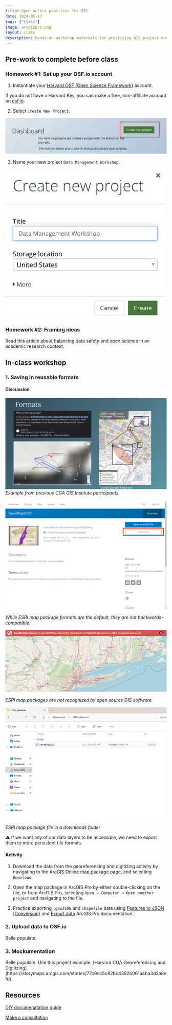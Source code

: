 ```yaml
---
title: Open access practices for GIS
date: 2024-05-17
tags: ["class"]
image: arcgispro.png
layout: class
description: Hands-on workshop materials for practicing GIS project management consistent with open access publishing
---
```


## Pre-work to complete before class

### Homework #1: Set up your OSF.io account
1. Instantiate your [Harvard OSF (Open Science Framework)](https://library.harvard.edu/services-tools/open-science-framework) account.

<div class="alert-info">
  If you do not have a Harvard Key, you can make a free, non-affiliate account on <a href="https://osf.io/">osf.io</a>.
</div>

2. Select `Create New Project`.

![Create a new project in OSF](../../../media/osf-new-proj.png)

3. Name your new project `Data Management Workshop`.

<img src="../../../media/osf-proj-name.png" alt="Name a new project in OSF" style="max-width:500px;">


### Homework #2: Framing ideas

Read this [article about balancing data safety and open science](https://mapping.share.library.harvard.edu/posts/potterbusch/) in an academic research context.


## In-class workshop

### 1. Saving in reusable formats

#### Discussion

![Keziah's project](../../../media/map-package.png)
_Example from previous CGA GIS Institute participants._


<div class="alert-success">
<img src='../../../media/ppkg.png' alt="Tutorial materials in ArcGIS Online">
<p><em>While ESRI map package formats are the default, they are not backwards-compatible.</em></p>
<img src='../../../media/noppkg.png' alt="Map package fails in QGIS">
<p><em>ESRI map packages are not recognized by open source GIS software.</em></p>
</div>

<div class="alert-success">
<img src='../../../media/file-expl-arc.png' alt="Tutorial materials in file exporer">
<p><em>ESRI map package file in a downloads folder</em></p>
</div>

<div class="alert-danger">
<p>⚠️ If we want any of our data layers to be accessible, we need to export them to more persistent file formats. </p>
</div>




#### Activity 

1. Download the data from the georeferencing and digitizing activity by navigating to the [ArcGIS Online map package page](https://www.arcgis.com/home/item.html?id=afdbbd419b2c4729ad37c9b5d95f4990), and selecting `Download`.

2. Open the map package in ArcGIS Pro by either double-clicking on the file, or from ArcGIS Pro, selecting `Open → Computer → Open another project` and navigating to the file.


1. Practice exporting `.geoJSON` and `shapefile` data using [Features to JSON (Conversion)](https://pro.arcgis.com/en/pro-app/latest/tool-reference/conversion/features-to-json.htm) and [Export data](https://pro.arcgis.com/en/pro-app/latest/help/data/geodatabases/overview/export-data.htm#:~:text=To%20export%20a%20shapefile%2C%20you,click%20the%20shapefile%2C%20select%20Export.) ArcGIS Pro documentation.


### 2. Upload data to OSF.io

<div class="alert-danger">
  Belle populate.
</div>

### 3. Mockumentation

<div class="alert-danger">
  Belle populate.
  Use this project example: [Harvard CGA Georeferencing and Digitizing](https://storymaps.arcgis.com/stories/77c9dc5c82bc4392b061a4ba3d3a8efd).
</div>

## Resources
[DIY documenatation guide](https://mapping.share.library.harvard.edu/resources/researchers-handbook/prompts/)

[Make a consultation](https://library.harvard.edu/staff/belle-lipton)



